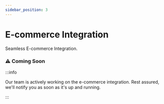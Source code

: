 ```yaml
---
sidebar_position: 3
---
```


# E-commerce Integration

Seamless E-commerce Integration.

### ⚠️ Coming Soon

:::info

Our team is actively working on the e-commerce integration. Rest assured, we'll notify you as soon as it's up and running.

:::
